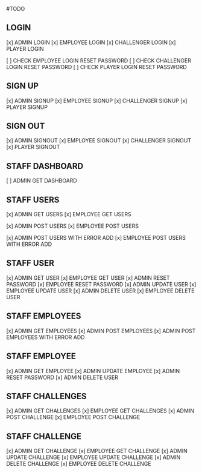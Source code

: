 #TODO

## LOGIN

[x] ADMIN LOGIN
[x] EMPLOYEE LOGIN
[x] CHALLENGER LOGIN
[x] PLAYER LOGIN

[ ] CHECK EMPLOYEE LOGIN RESET PASSWORD
[ ] CHECK CHALLENGER LOGIN RESET PASSWORD
[ ] CHECK PLAYER LOGIN RESET PASSWORD

## SIGN UP

[x] ADMIN SIGNUP
[x] EMPLOYEE SIGNUP
[x] CHALLENGER SIGNUP
[x] PLAYER SIGNUP

## SIGN OUT

[x] ADMIN SIGNOUT
[x] EMPLOYEE SIGNOUT
[x] CHALLENGER SIGNOUT
[x] PLAYER SIGNOUT

## STAFF DASHBOARD

[ ] ADMIN GET DASHBOARD

## STAFF USERS

[x] ADMIN GET USERS
[x] EMPLOYEE GET USERS

[x] ADMIN POST USERS
[x] EMPLOYEE POST USERS

[x] ADMIN POST USERS WITH ERROR ADD
[x] EMPLOYEE POST USERS WITH ERROR ADD

## STAFF USER

[x] ADMIN GET USER
[x] EMPLOYEE GET USER
[x] ADMIN RESET PASSWORD
[x] EMPLOYEE RESET PASSWORD
[x] ADMIN UPDATE USER
[x] EMPLOYEE UPDATE USER
[x] ADMIN DELETE USER
[x] EMPLOYEE DELETE USER

## STAFF EMPLOYEES

[x] ADMIN GET EMPLOYEES
[x] ADMIN POST EMPLOYEES
[x] ADMIN POST EMPLOYEES WITH ERROR ADD

## STAFF EMPLOYEE

[x] ADMIN GET EMPLOYEE
[x] ADMIN UPDATE EMPLOYEE
[x] ADMIN RESET PASSWORD
[x] ADMIN DELETE USER

## STAFF CHALLENGES

[x] ADMIN GET CHALLENGES
[x] EMPLOYEE GET CHALLENGES
[x] ADMIN POST CHALLENGE
[x] EMPLOYEE POST CHALLENGE

## STAFF CHALLENGE

[x] ADMIN GET CHALLENGE
[x] EMPLOYEE GET CHALLENGE
[x] ADMIN UPDATE CHALLENGE
[x] EMPLOYEE UPDATE CHALLENGE
[x] ADMIN DELETE CHALLENGE
[x] EMPLOYEE DELETE CHALLENGE
